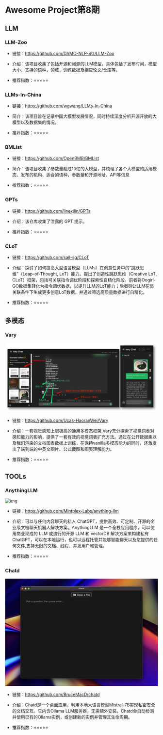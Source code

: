 # Awesome Project第8期

## LLM

### LLM-Zoo

- 链接：https://github.com/DAMO-NLP-SG/LLM-Zoo 
  
- 介绍：​​​ 该项目收集了包括开源和闭源的LLM模型，具体包括了发布时间，模型大小，支持的语种，领域，训练数据及相应论文/仓库等。

- 推荐指数：⭐️⭐️⭐️⭐️⭐️


### LLMs-In-China

- 链接：https://github.com/wgwang/LLMs-In-China 

- 简介：该项目旨在记录中国大模型发展情况，同时持续深度分析开源开放的大模型以及数据集的情况。

- 推荐指数：⭐️⭐️⭐️⭐️⭐️


### BMList

- 链接：https://github.com/OpenBMB/BMList 

- 简介：该项目收集了参数量超过10亿的大模型，并梳理了各个大模型的适用模态、发布的机构、适合的语种，参数量和开源地址、API等信息

- 推荐指数：⭐️⭐️⭐️⭐️⭐️


### GPTs

- 链接：https://github.com/linexjlin/GPTs
  
- 介绍：该仓库收集了泄露的 GPT 提示。

- 推荐指数：⭐️⭐️⭐️⭐️⭐️


### CLoT

- 链接：https://github.com/sail-sg/CLoT
  
- 介绍：探讨了如何提高大型语言模型（LLMs）在创意任务中的“跳跃思维”（Leap-of-Thought, LoT）能力。提出了创造性跳跃思维（Creative LoT, CLoT）框架，包括可关联指令调优阶段和探索性自精化阶段。前者将Oogiri-GO数据集转化为指令调优数据，以提升LLM的LoT能力；后者则让LLM在弱关联条件下生成更多创意LoT数据，并通过筛选高质量数据进行自精化。

- 推荐指数：⭐️⭐️⭐️⭐️⭐️


## 多模态

### Vary

![img](./images/20231211-20231217/vary.png)

- 链接：https://github.com/Ucas-HaoranWei/Vary
  
- 介绍：一套视觉感知上限极高的通用多模态框架,Vary充分探索了视觉词表对感知能力的影响，提供了一套有效的视觉词表扩充方法。通过在公开数据集以及我们渲染的文档图表数据上训练，在保持vanilla多模态能力的同时，还激发出了端到端的中英文图片、公式截图和图表理解能力。

- 推荐指数：⭐️⭐️⭐️⭐️⭐️



## TOOLs

### AnythingLLM

![img](./images/20231211-20231217/chatting.gif)

- 链接：https://github.com/Mintplex-Labs/anything-llm
  
- 介绍：可以与任何内容聊天的私人 ChatGPT，提供高效、可定制、开源的企业级文档聊天机器人解决方案。AnythingLLM 是一个全栈应用程序，可以使用商业现成的 LLM 或流行的开源 LLM 和 vectorDB 解决方案来构建私有 ChatGPT，可以在本地运行，也可以远程托管并能够智能聊天以及您提供的任何文件,支持无限的文档、线程、并发用户和管理。

- 推荐指数：⭐️⭐️⭐️⭐️⭐️



### Chatd

![img](./images/20231211-20231217/chatd.png)

- 链接：https://github.com/BruceMacD/chatd
  
- 介绍：Chatd是一个桌面应用，利用本地大语言模型Mistral-7B实现私密安全的文档交互。它内含Ollama LLM服务器，无需额外安装。Chatd会自动检测并使用已有的Ollama实例，或创建新的实例并管理其生命周期。

- 推荐指数：⭐️⭐️⭐️⭐️⭐️